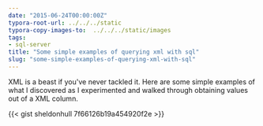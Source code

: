 ```yaml
---
date: "2015-06-24T00:00:00Z"
typora-root-url: ../../../static
typora-copy-images-to:  ../../../static/images
tags:
- sql-server
title: "Some simple examples of querying xml with sql"
slug: "some-simple-examples-of-querying-xml-with-sql"
---
```


XML is a beast if you've never tackled it. Here are some simple examples of what I discovered as I experimented and walked through obtaining values out of a XML column.

{{< gist sheldonhull  7f66126b19a454920f2e >}}
